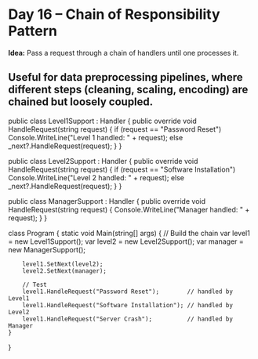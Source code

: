 
# Day 16 – Chain of Responsibility Pattern

**Idea:** Pass a request through a chain of handlers until one processes it.  

## Useful for data preprocessing pipelines, where different steps (cleaning, scaling, encoding) are chained but loosely coupled.

public class Level1Support : Handler
{
    public override void HandleRequest(string request)
    {
        if (request == "Password Reset")
            Console.WriteLine("Level 1 handled: " + request);
        else
            _next?.HandleRequest(request);
    }
}

public class Level2Support : Handler
{
    public override void HandleRequest(string request)
    {
        if (request == "Software Installation")
            Console.WriteLine("Level 2 handled: " + request);
        else
            _next?.HandleRequest(request);
    }
}

public class ManagerSupport : Handler
{
    public override void HandleRequest(string request)
    {
        Console.WriteLine("Manager handled: " + request);
    }
}


class Program
{
    static void Main(string[] args)
    {
        // Build the chain
        var level1 = new Level1Support();
        var level2 = new Level2Support();
        var manager = new ManagerSupport();

        level1.SetNext(level2);
        level2.SetNext(manager);

        // Test
        level1.HandleRequest("Password Reset");        // handled by Level1
        level1.HandleRequest("Software Installation"); // handled by Level2
        level1.HandleRequest("Server Crash");          // handled by Manager
    }
}

